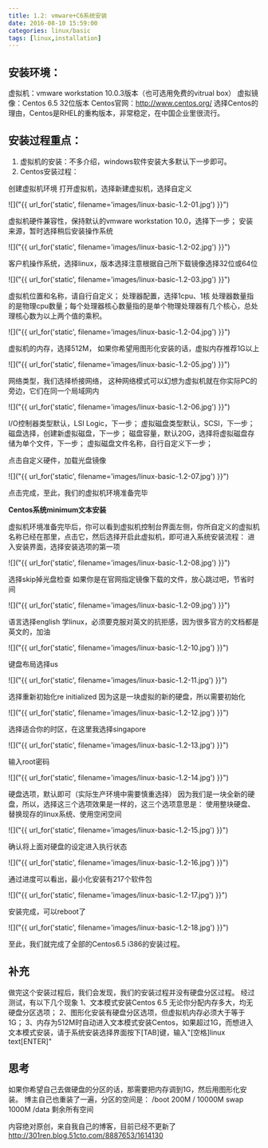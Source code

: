 ```yaml
---
title: 1.2: vmware+C6系统安装
date: 2016-08-10 15:59:00
categories: linux/basic
tags: [linux,installation]
---
```


## 安装环境：
虚拟机：vmware workstation 10.0.3版本（也可选用免费的vitrual box）
虚拟镜像：Centos 6.5 32位版本
Centos官网：http://www.centos.org/
选择Centos的理由，Centos是RHEL的重构版本，非常稳定，在中国企业里很流行。

## 安装过程重点：
1. 虚拟机的安装：不多介绍，windows软件安装大多默认下一步即可。
2. Centos安装过程：

创建虚拟机环境
打开虚拟机，选择新建虚拟机，选择自定义

![]("{{ url_for('static', filename='images/linux-basic-1.2-01.jpg') }}")

虚拟机硬件兼容性，保持默认的vmware workstation 10.0，选择下一步；
安装来源，暂时选择稍后安装操作系统

![]("{{ url_for('static', filename='images/linux-basic-1.2-02.jpg') }}")

客户机操作系统，选择linux，版本选择注意根据自己所下载镜像选择32位或64位

![]("{{ url_for('static', filename='images/linux-basic-1.2-03.jpg') }}")

虚拟机位置和名称，请自行自定义；
处理器配置，选择1cpu、1核
处理器数量指的是物理cpu数量；每个处理器核心数量指的是单个物理处理器有几个核心，总处理核心数为以上两个值的乘积。

![]("{{ url_for('static', filename='images/linux-basic-1.2-04.jpg') }}")

虚拟机的内存，选择512M，
如果你希望用图形化安装的话，虚拟内存推荐1G以上

![]("{{ url_for('static', filename='images/linux-basic-1.2-05.jpg') }}")

网络类型，我们选择桥接网络，
这种网络模式可以幻想为虚拟机就在你实际PC的旁边，它们在同一个局域网内

![]("{{ url_for('static', filename='images/linux-basic-1.2-06.jpg') }}")

I/O控制器类型默认，LSI Logic，下一步；
虚拟磁盘类型默认，SCSI，下一步；
磁盘选择，创建新虚拟磁盘，下一步；
磁盘容量，默认20G，选择将虚拟磁盘存储为单个文件，下一步；
虚拟磁盘文件名称，自行自定义下一步；

点击自定义硬件，加载光盘镜像

![]("{{ url_for('static', filename='images/linux-basic-1.2-07.jpg') }}")

点击完成，至此，我们的虚拟机环境准备完毕


**Centos系统minimum文本安装**

虚拟机环境准备完毕后，你可以看到虚拟机控制台界面左侧，你所自定义的虚拟机名称已经在那里，点击它，然后选择开启此虚拟机，即可进入系统安装流程：
进入安装界面，选择安装选项的第一项

![]("{{ url_for('static', filename='images/linux-basic-1.2-08.jpg') }}")


选择skip掉光盘检查
如果你是在官网指定镜像下载的文件，放心跳过吧，节省时间

![]("{{ url_for('static', filename='images/linux-basic-1.2-09.jpg') }}")


语言选择english
学linux，必须要克服对英文的抗拒感，因为很多官方的文档都是英文的，加油

![]("{{ url_for('static', filename='images/linux-basic-1.2-10.jpg') }}")


键盘布局选择us

![]("{{ url_for('static', filename='images/linux-basic-1.2-11.jpg') }}")


选择重新初始化re initialized
因为这是一块虚拟的新的硬盘，所以需要初始化

![]("{{ url_for('static', filename='images/linux-basic-1.2-12.jpg') }}")


选择适合你的时区，在这里我选择singapore

![]("{{ url_for('static', filename='images/linux-basic-1.2-13.jpg') }}")


输入root密码

![]("{{ url_for('static', filename='images/linux-basic-1.2-14.jpg') }}")


硬盘选项，默认即可（实际生产环境中需要慎重选择）
因为我们是一块全新的硬盘，所以，选择这三个选项效果是一样的，这三个选项意思是：
使用整块硬盘、替换现存的linux系统、使用空闲空间

![]("{{ url_for('static', filename='images/linux-basic-1.2-15.jpg') }}")


确认将上面对硬盘的设定进入执行状态

![]("{{ url_for('static', filename='images/linux-basic-1.2-16.jpg') }}")


通过进度可以看出，最小化安装有217个软件包

![]("{{ url_for('static', filename='images/linux-basic-1.2-17.jpg') }}")

安装完成，可以reboot了

![]("{{ url_for('static', filename='images/linux-basic-1.2-18.jpg') }}")

至此，我们就完成了全部的Centos6.5 i386的安装过程。

## 补充
做完这个安装过程后，我们会发现，我们的安装过程并没有硬盘分区过程。
经过测试，有以下几个现象
1、文本模式安装Centos 6.5 无论你分配内存多大，均无硬盘分区选项；
2、图形化安装有硬盘分区选项，但虚拟机内存必须大于等于1G；
3、内存为512M时自动进入文本模式安装Centos，如果超过1G，而想进入文本模式安装，请于系统安装选择界面按下[TAB]键，输入"[空格]linux text[ENTER]"

## 思考
如果你希望自己去做硬盘的分区的话，那需要把内存调到1G，然后用图形化安装。
博主自己也重装了一遍，分区的空间是：
/boot 200M
/     10000M
swap  1000M
/data 剩余所有空间

内容绝对原创，来自我自己的博客，目前已经不更新了 <http://301ren.blog.51cto.com/8887653/1614130>
